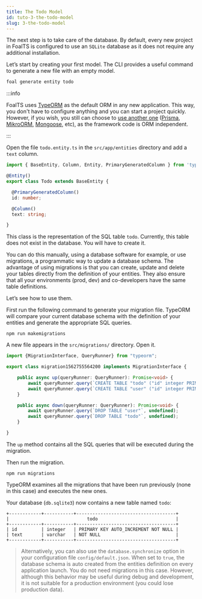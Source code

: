 ```yaml
---
title: The Todo Model
id: tuto-3-the-todo-model
slug: 3-the-todo-model
---
```


The next step is to take care of the database. By default, every new project in FoalTS is configured to use an `SQLite` database as it does not require any additional installation.

Let&#8217;s start by creating your first model. The CLI provides a useful command to generate a new file with an empty model.

```sh
foal generate entity todo
```

:::info

FoalTS uses [TypeORM](http://typeorm.io) as the default ORM in any new application. This way, you don't have to configure anything and you can start a project quickly. However, if you wish, you still can choose to [use another one](../../databases/using-another-orm.md) ([Prisma](https://www.prisma.io/), [MikroORM](https://mikro-orm.io/), [Mongoose](https://mongoosejs.com/), etc), as the framework code is ORM independent.

:::

Open the file `todo.entity.ts` in the `src/app/entities` directory and add a `text` column.

```typescript
import { BaseEntity, Column, Entity, PrimaryGeneratedColumn } from 'typeorm';

@Entity()
export class Todo extends BaseEntity {

  @PrimaryGeneratedColumn()
  id: number;

  @Column()
  text: string;

}

```

This class is the representation of the SQL table `todo`. Currently, this table does not exist in the database. You will have to create it.

You can do this manually, using a database software for example, or use migrations, a programmatic way to update a database schema. The advantage of using migrations is that you can create, update and delete your tables directly from the definition of your entities. They also ensure that all your environments (prod, dev) and co-developers have the same table definitions.

Let&#8217;s see how to use them.

First run the following command to generate your migration file. TypeORM will compare your current database schema with the definition of your entities and generate the appropriate SQL queries.

```
npm run makemigrations
```

A new file appears in the `src/migrations/` directory. Open it.

```typescript
import {MigrationInterface, QueryRunner} from "typeorm";

export class migration1562755564200 implements MigrationInterface {

    public async up(queryRunner: QueryRunner): Promise<void> {
        await queryRunner.query(`CREATE TABLE "todo" ("id" integer PRIMARY KEY AUTOINCREMENT NOT NULL, "text" varchar NOT NULL)`, undefined);
        await queryRunner.query(`CREATE TABLE "user" ("id" integer PRIMARY KEY AUTOINCREMENT NOT NULL)`, undefined);
    }

    public async down(queryRunner: QueryRunner): Promise<void> {
        await queryRunner.query(`DROP TABLE "user"`, undefined);
        await queryRunner.query(`DROP TABLE "todo"`, undefined);
    }

}

```

The `up` method contains all the SQL queries that will be executed during the migration.

Then run the migration.

```
npm run migrations
```

TypeORM examines all the migrations that have been run previously (none in this case) and executes the new ones.

Your database (`db.sqlite3`) now contains a new table named `todo`:


```
+------------+-----------+-------------------------------------+
|                             todo                             |
+------------+-----------+-------------------------------------+
| id         | integer   | PRIMARY KEY AUTO_INCREMENT NOT NULL |
| text       | varchar   | NOT NULL                            |
+------------+-----------+-------------------------------------+
```

> Alternatively, you can also use the `database.synchronize` option in your configuration file `config/default.json`. When set to `true`, the database schema is auto created from the entities definition on every application launch. You do not need migrations in this case. However, although this behavior may be useful during debug and development, it is not suitable for a production environment (you could lose production data).
